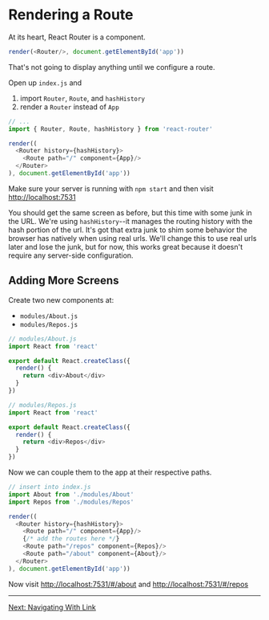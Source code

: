 # Rendering a Route

At its heart, React Router is a component.

```js
render(<Router/>, document.getElementById('app'))
```

That's not going to display anything until we configure a route.

Open up `index.js` and

1. import `Router`, `Route`, and `hashHistory`
2. render a `Router` instead of `App`

```js
// ...
import { Router, Route, hashHistory } from 'react-router'

render((
  <Router history={hashHistory}>
    <Route path="/" component={App}/>
  </Router>
), document.getElementById('app'))
```

Make sure your server is running with `npm start` and then visit
[http://localhost:7531](http://localhost:7531)

You should get the same screen as before, but this time with some junk
in the URL. We're using `hashHistory`--it manages the routing history
with the hash portion of the url. It's got that extra junk to shim some
behavior the browser has natively when using real urls.  We'll change
this to use real urls later and lose the junk, but for now, this works
great because it doesn't require any server-side configuration.

## Adding More Screens

Create two new components at:

- `modules/About.js`
- `modules/Repos.js`

```js
// modules/About.js
import React from 'react'

export default React.createClass({
  render() {
    return <div>About</div>
  }
})
```

```js
// modules/Repos.js
import React from 'react'

export default React.createClass({
  render() {
    return <div>Repos</div>
  }
})
```

Now we can couple them to the app at their respective paths.

```js
// insert into index.js
import About from './modules/About'
import Repos from './modules/Repos'

render((
  <Router history={hashHistory}>
    <Route path="/" component={App}/>
    {/* add the routes here */}
    <Route path="/repos" component={Repos}/>
    <Route path="/about" component={About}/>
  </Router>
), document.getElementById('app'))
```

Now visit [http://localhost:7531/#/about](http://localhost:7531/#/about) and
[http://localhost:7531/#/repos](http://localhost:7531/#/repos)

---

[Next: Navigating With Link](../03-navigating-with-link/)
